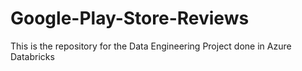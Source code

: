 # Google-Play-Store-Reviews
This is the repository for the Data Engineering Project done in Azure Databricks
